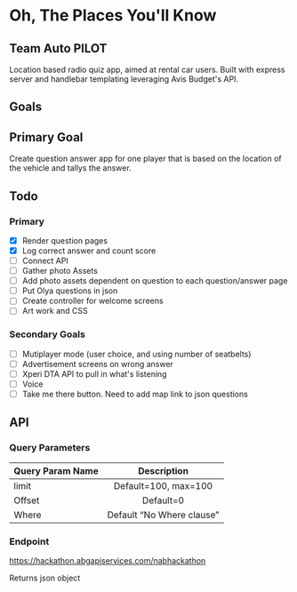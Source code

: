 # Oh, The Places You'll Know
## Team Auto PILOT

Location based radio quiz app, aimed at rental car users. Built with express server and handlebar templating leveraging Avis Budget's API.

## Goals

## Primary Goal
Create question answer app for one player that is based on the location of the vehicle and tallys the answer.

## Todo
### Primary
- [x] Render question pages
- [x] Log correct answer and count score
- [ ] Connect API
- [ ] Gather photo Assets
- [ ] Add photo assets dependent on question to each question/answer page
- [ ] Put Olya questions in json
- [ ] Create controller for welcome screens
- [ ] Art work and CSS

### Secondary Goals
- [ ] Mutiplayer mode (user choice, and using number of seatbelts)
- [ ] Advertisement screens on wrong answer
- [ ] Xperi DTA API to pull in what's listening 
- [ ] Voice
- [ ] Take me there button. Need to add map link to json questions

## API
### Query Parameters

| Query Param Name | Description 
| ---------------- |:------------------------:|
| limit            | Default=100, max=100     |
| Offset           | Default=0                |
| Where            | Default “No Where clause”|

### Endpoint
https://hackathon.abgapiservices.com/nabhackathon

Returns json object





 
